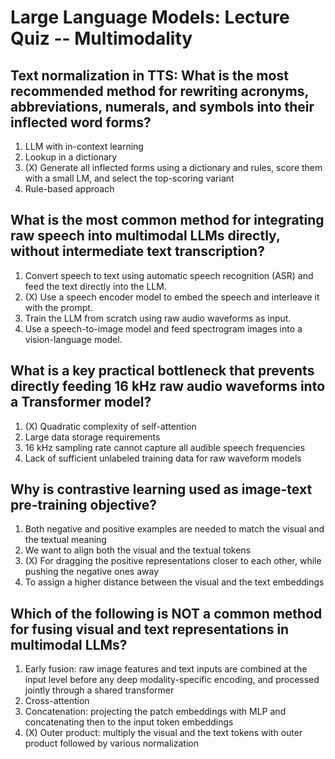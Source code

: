 # Large Language Models: Lecture Quiz -- Multimodality

## Text normalization in TTS: What is the most recommended method for rewriting acronyms, abbreviations, numerals, and symbols into their inflected word forms?
1. LLM with in-context learning
2. Lookup in a dictionary
3. (X) Generate all inflected forms using a dictionary and rules, score them with a small LM, and select the top-scoring variant
4. Rule-based approach

## What is the most common method for integrating raw speech into multimodal LLMs directly, without intermediate text transcription?

1. Convert speech to text using automatic speech recognition (ASR) and feed the text directly into the LLM.
2. (X) Use a speech encoder model to embed the speech and interleave it with the prompt.
3. Train the LLM from scratch using raw audio waveforms as input.
4. Use a speech-to-image model and feed spectrogram images into a vision-language model.

## What is a key practical bottleneck that prevents directly feeding 16 kHz raw audio waveforms into a Transformer model?

1. (X) Quadratic complexity of self-attention
2. Large data storage requirements
3. 16 kHz sampling rate cannot capture all audible speech frequencies
4. Lack of sufficient unlabeled training data for raw waveform models

## Why is contrastive learning used as image-text pre-training objective?

1. Both negative and positive examples are needed to match the visual and the textual meaning
2. We want to align both the visual and the textual tokens
3. (X) For dragging the positive representations closer to each other, while pushing the negative ones away 
4. To assign a higher distance between the visual and the text embeddings

## Which of the following is NOT a common method for fusing visual and text representations in multimodal LLMs?

1. Early fusion: raw image features and text inputs are combined at the input level before any deep modality-specific encoding, and processed jointly through a shared transformer
2. Cross-attention
3. Concatenation: projecting the patch embeddings with MLP and concatenating then to the input token embeddings
4. (X) Outer product: multiply the visual and the text tokens with outer product followed by various normalization
